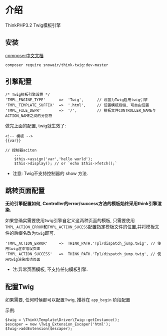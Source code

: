 介绍
========

ThinkPHP3.2 Twig模板引擎

安装
------

[composer中文文档](http://www.kancloud.cn/thinkphp/composer)

```
composer require snowair/think-twig:dev-master
```

引擎配置
----

    /* Twig模板引擎设置 */
    'TMPL_ENGINE_TYPE'      =>  'Twig',      // 设置为Twig启用twig引擎
    'TMPL_TEMPLATE_SUFFIX'  =>  '.html',     // 设置模板后缀, 可自由设置
    'TMPL_FILE_DEPR'        =>  '/',         // 模板文件CONTROLLER_NAME与ACTION_NAME之间的分割符


做完上面的配置, twig就生效了:

```
<!-- 模板 -->
{{var}}
```

```
// 控制器aciton
    ...
    $this->assign('var','hello world');
    $this->display(); // or `echo $this->fetch();`
```

* 注意: Twig不支持控制器的 show 方法.


跳转页面配置
-------

**无论引擎配置如何, Controller的error/success方法的模板始终采用think引擎渲染.**

如果您确实需要使用twig引擎自定义这两种页面的模板, 只需要使用 `TMPL_ACTION_ERROR`和`TMPL_ACTION_SUCESS`配置指定模板文件的位置,并将模板文件的后缀名改为`twig`即可.

    'TMPL_ACTION_ERROR'     =>  THINK_PATH.'Tpl/dispatch_jump.twig', // 使用twig渲染错误页面
    'TMPL_ACTION_SUCCESS'   =>  THINK_PATH.'Tpl/dispatch_jump.twig', // 使用twig渲染成功页面

* 注:异常页面模板, 不支持任何模板引擎.

配置Twig
-------

如果需要, 任何时候都可以配置Twig, 推荐在 `app_begin` 阶段配置

示例:

```
$twig = \Think\Template\Driver\Twig::getInstance();
$escaper = new \Twig_Extension_Escaper('html');
$twig->addExtension($escaper);
```
